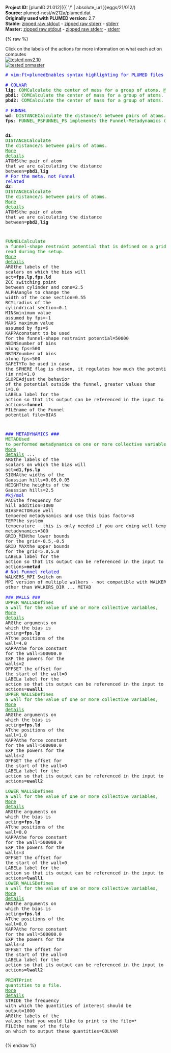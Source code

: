 **Project ID:** [plumID:21.012]({{ '/' | absolute_url }}eggs/21/012/)  
**Source:** plumed-nest/w212a/plumed.dat  
**Originally used with PLUMED version:** 2.7  
**Stable:** [zipped raw stdout](plumed.dat.plumed.stdout.txt.zip) - [zipped raw stderr](plumed.dat.plumed.stderr.txt.zip) - [stderr](plumed.dat.plumed.stderr)  
**Master:** [zipped raw stdout](plumed.dat.plumed_master.stdout.txt.zip) - [zipped raw stderr](plumed.dat.plumed_master.stderr.txt.zip) - [stderr](plumed.dat.plumed_master.stderr)  

{% raw %}
<div class="plumedpreheader">
<div class="headerInfo" id="value_details_data/plumed-nest/w212a/plumed.dat"> Click on the labels of the actions for more information on what each action computes </div>
<div class="containerBadge">
<div class="headerBadge"><a href="plumed.dat.plumed.stderr"><img src="https://img.shields.io/badge/v2.10-passing-green.svg" alt="tested onv2.10" /></a></div>
<div class="headerBadge"><a href="plumed.dat.plumed_master.stderr"><img src="https://img.shields.io/badge/master-passing-green.svg" alt="tested onmaster" /></a></div>
</div>
</div>
<pre class="plumedlisting">
<span class="plumedtooltip" style="color:blue"># vim:ft=plumed<span class="right">Enables syntax highlighting for PLUMED files in vim. See <a href="https://www.plumed.org/doc-master/user-doc/html/vim">here for more details. </a><i></i></span></span>
<br/><span style="color:blue" class="comment"># COLVAR</span>
<b name="data/plumed-nest/w212a/plumed.datlig" onclick='showPath("data/plumed-nest/w212a/plumed.dat","data/plumed-nest/w212a/plumed.datlig","data/plumed-nest/w212a/plumed.datlig","brown")'>lig</b>: <span class="plumedtooltip" style="color:green">COM<span class="right">Calculate the center of mass for a group of atoms. <a href="https://www.plumed.org/doc-master/user-doc/html/COM" style="color:green">More details</a><i></i></span></span> <span class="plumedtooltip">ATOMS<span class="right">the list of atoms which are involved the virtual atom's definition<i></i></span></span>=5519-5563 <span style="color:blue" class="comment"># you need the COM of your ligand/molecule</span>
<span style="display:none;" id="data/plumed-nest/w212a/plumed.datlig">The COM action with label <b>lig</b> calculates something</span><b name="data/plumed-nest/w212a/plumed.datpbd1" onclick='showPath("data/plumed-nest/w212a/plumed.dat","data/plumed-nest/w212a/plumed.datpbd1","data/plumed-nest/w212a/plumed.datpbd1","brown")'>pbd1</b>: <span class="plumedtooltip" style="color:green">COM<span class="right">Calculate the center of mass for a group of atoms. <a href="https://www.plumed.org/doc-master/user-doc/html/COM" style="color:green">More details</a><i></i></span></span> <span class="plumedtooltip">ATOMS<span class="right">the list of atoms which are involved the virtual atom's definition<i></i></span></span>=3247-3270 <span style="color:blue" class="comment"># describe product binding domain (res 213)</span>
<span style="display:none;" id="data/plumed-nest/w212a/plumed.datpbd1">The COM action with label <b>pbd1</b> calculates something</span><b name="data/plumed-nest/w212a/plumed.datpbd2" onclick='showPath("data/plumed-nest/w212a/plumed.dat","data/plumed-nest/w212a/plumed.datpbd2","data/plumed-nest/w212a/plumed.datpbd2","brown")'>pbd2</b>: <span class="plumedtooltip" style="color:green">COM<span class="right">Calculate the center of mass for a group of atoms. <a href="https://www.plumed.org/doc-master/user-doc/html/COM" style="color:green">More details</a><i></i></span></span> <span class="plumedtooltip">ATOMS<span class="right">the list of atoms which are involved the virtual atom's definition<i></i></span></span>=3722-3742 <span style="color:blue" class="comment"># describe prroduct binding domain (res 245)</span>
<br/><span style="color:blue" class="comment"># FUNNEL</span>
<span style="display:none;" id="data/plumed-nest/w212a/plumed.datpbd2">The COM action with label <b>pbd2</b> calculates something</span><b name="data/plumed-nest/w212a/plumed.datwd" onclick='showPath("data/plumed-nest/w212a/plumed.dat","data/plumed-nest/w212a/plumed.datwd","data/plumed-nest/w212a/plumed.datwd","brown")'>wd</b>: <span class="plumedtooltip" style="color:green">DISTANCE<span class="right">Calculate the distance/s between pairs of atoms. <a href="https://www.plumed.org/doc-master/user-doc/html/DISTANCE" style="color:green">More details</a><i></i></span></span> <span class="plumedtooltip">ATOMS<span class="right">the pair of atom that we are calculating the distance between<i></i></span></span>=3602,<b name="data/plumed-nest/w212a/plumed.datlig">lig</b> <span style="color:blue" class="comment"># anchor dist for walls </span>
<span style="display:none;" id="data/plumed-nest/w212a/plumed.datwd">The DISTANCE action with label <b>wd</b> calculates the following quantities:<table  align="center" frame="void" width="95%" cellpadding="5%"><tr><td width="5%"><b> Quantity </b>  </td><td><b> Description </b> </td></tr><tr><td width="5%">wd.value</td><td>the DISTANCE between this pair of atoms</td></tr></table></span><b name="data/plumed-nest/w212a/plumed.datfps" onclick='showPath("data/plumed-nest/w212a/plumed.dat","data/plumed-nest/w212a/plumed.datfps","data/plumed-nest/w212a/plumed.datfps","brown")'>fps</b>: <span class="plumedtooltip" style="color:green">FUNNEL_PS<span class="right">FUNNEL_PS implements the Funnel-Metadynamics (FM) technique in PLUMED 2. <a href="https://www.plumed.org/doc-master/user-doc/html/FUNNEL_PS" style="color:green">More details</a><i></i></span></span> <span class="plumedtooltip">REFERENCE<span class="right">a file in pdb format containing the structure you would like to align<i></i></span></span>=ref.pdb <span class="plumedtooltip">LIGAND<span class="right">This MUST be a single atom, normally the COM of the ligand<i></i></span></span>=<b name="data/plumed-nest/w212a/plumed.datlig">lig</b> <span class="plumedtooltip">ANCHOR<span class="right">Closest protein atom to the ligand, picked to avoid pbc problems during the simulation<i></i></span></span>=3602 <span class="plumedtooltip">POINTS<span class="right">6 values defining x, y, and z of the 2 points used to construct the line<i></i></span></span>=5.1375,4.3952,5.3672,6.5414,3.6569,5.4359

<span style="display:none;" id="data/plumed-nest/w212a/plumed.datfps">The FUNNEL_PS action with label <b>fps</b> calculates the following quantities:<table  align="center" frame="void" width="95%" cellpadding="5%"><tr><td width="5%"><b> Quantity </b>  </td><td><b> Description </b> </td></tr><tr><td width="5%">fps.lp</td><td>the position along the funnel line</td></tr><tr><td width="5%">fps.ld</td><td>the distance from the funnel line</td></tr></table></span><b name="data/plumed-nest/w212a/plumed.datd1" onclick='showPath("data/plumed-nest/w212a/plumed.dat","data/plumed-nest/w212a/plumed.datd1","data/plumed-nest/w212a/plumed.datd1","brown")'>d1</b>: <span class="plumedtooltip" style="color:green">DISTANCE<span class="right">Calculate the distance/s between pairs of atoms. <a href="https://www.plumed.org/doc-master/user-doc/html/DISTANCE" style="color:green">More details</a><i></i></span></span> <span class="plumedtooltip">ATOMS<span class="right">the pair of atom that we are calculating the distance between<i></i></span></span>=<b name="data/plumed-nest/w212a/plumed.datpbd1">pbd1</b>,<b name="data/plumed-nest/w212a/plumed.datlig">lig</b> <span style="color:blue" class="comment"># For the meta, not Funnel related</span>
<span style="display:none;" id="data/plumed-nest/w212a/plumed.datd1">The DISTANCE action with label <b>d1</b> calculates the following quantities:<table  align="center" frame="void" width="95%" cellpadding="5%"><tr><td width="5%"><b> Quantity </b>  </td><td><b> Description </b> </td></tr><tr><td width="5%">d1.value</td><td>the DISTANCE between this pair of atoms</td></tr></table></span><b name="data/plumed-nest/w212a/plumed.datd2" onclick='showPath("data/plumed-nest/w212a/plumed.dat","data/plumed-nest/w212a/plumed.datd2","data/plumed-nest/w212a/plumed.datd2","brown")'>d2</b>: <span class="plumedtooltip" style="color:green">DISTANCE<span class="right">Calculate the distance/s between pairs of atoms. <a href="https://www.plumed.org/doc-master/user-doc/html/DISTANCE" style="color:green">More details</a><i></i></span></span> <span class="plumedtooltip">ATOMS<span class="right">the pair of atom that we are calculating the distance between<i></i></span></span>=<b name="data/plumed-nest/w212a/plumed.datpbd2">pbd2</b>,<b name="data/plumed-nest/w212a/plumed.datlig">lig</b>

<span style="display:none;" id="data/plumed-nest/w212a/plumed.datd2">The DISTANCE action with label <b>d2</b> calculates the following quantities:<table  align="center" frame="void" width="95%" cellpadding="5%"><tr><td width="5%"><b> Quantity </b>  </td><td><b> Description </b> </td></tr><tr><td width="5%">d2.value</td><td>the DISTANCE between this pair of atoms</td></tr></table></span><span class="plumedtooltip" style="color:green">FUNNEL<span class="right">Calculate a funnel-shape restraint potential that is defined on a grid that is read during the setup. <a href="https://www.plumed.org/doc-master/user-doc/html/FUNNEL" style="color:green">More details</a><i></i></span></span> <span class="plumedtooltip">ARG<span class="right">the labels of the scalars on which the bias will act<i></i></span></span>=<b name="data/plumed-nest/w212a/plumed.datfps">fps.lp</b>,<b name="data/plumed-nest/w212a/plumed.datfps">fps.ld</b> <span class="plumedtooltip">ZCC<span class="right"> switching point between cylinder and cone<i></i></span></span>=2.5 <span class="plumedtooltip">ALPHA<span class="right">angle to change the width of the cone section<i></i></span></span>=0.55 <span class="plumedtooltip">RCYL<span class="right">radius of the cylindrical section<i></i></span></span>=0.1 <span class="plumedtooltip">MINS<span class="right">minimum value assumed by fps<i></i></span></span>=-1 <span class="plumedtooltip">MAXS<span class="right"> maximum value assumed by fps<i></i></span></span>=6 <span class="plumedtooltip">KAPPA<span class="right">constant to be used for the funnel-shape restraint potential<i></i></span></span>=50000 <span class="plumedtooltip">NBINS<span class="right">number of bins along fps<i></i></span></span>=500 <span class="plumedtooltip">NBINZ<span class="right">number of bins along fps<i></i></span></span>=500 <span class="plumedtooltip">SAFETY<span class="right">To be used in case the SPHERE flag is chosen, it regulates how much the potential extends (in nm)<i></i></span></span>=1.0 <span class="plumedtooltip">SLOPE<span class="right">Adjust the behavior of the potential outside the funnel, greater values than 1<i></i></span></span>=1.0 <span class="plumedtooltip">LABEL<span class="right">a label for the action so that its output can be referenced in the input to other actions<i></i></span></span>=<b name="data/plumed-nest/w212a/plumed.datfunnel" onclick='showPath("data/plumed-nest/w212a/plumed.dat","data/plumed-nest/w212a/plumed.datfunnel","data/plumed-nest/w212a/plumed.datfunnel","brown")'>funnel</b> <span class="plumedtooltip">FILE<span class="right">name of the Funnel potential file<i></i></span></span>=BIAS

<span style="color:blue" class="comment">### METADYNAMICS ### </span>
<span style="display:none;" id="data/plumed-nest/w212a/plumed.datfunnel">The FUNNEL action with label <b>funnel</b> calculates the following quantities:<table  align="center" frame="void" width="95%" cellpadding="5%"><tr><td width="5%"><b> Quantity </b>  </td><td><b> Description </b> </td></tr><tr><td width="5%">funnel.bias</td><td>the instantaneous value of the bias potential</td></tr></table></span><span class="plumedtooltip" style="color:green">METAD<span class="right">Used to performed metadynamics on one or more collective variables. <a href="https://www.plumed.org/doc-master/user-doc/html/METAD" style="color:green">More details</a><i></i></span></span> ...
    <span class="plumedtooltip">ARG<span class="right">the labels of the scalars on which the bias will act<i></i></span></span>=<b name="data/plumed-nest/w212a/plumed.datd1">d1</b>,<b name="data/plumed-nest/w212a/plumed.datfps">fps.lp</b>
    <span class="plumedtooltip">SIGMA<span class="right">the widths of the Gaussian hills<i></i></span></span>=0.05,0.05
    <span class="plumedtooltip">HEIGHT<span class="right">the heights of the Gaussian hills<i></i></span></span>=2.5 <span style="color:blue" class="comment">#kj/mol</span>
    <span class="plumedtooltip">PACE<span class="right">the frequency for hill addition<i></i></span></span>=1000
    <span class="plumedtooltip">BIASFACTOR<span class="right">use well tempered metadynamics and use this bias factor<i></i></span></span>=8
    <span class="plumedtooltip">TEMP<span class="right">the system temperature - this is only needed if you are doing well-tempered metadynamics<i></i></span></span>=300
    <span class="plumedtooltip">GRID_MIN<span class="right">the lower bounds for the grid<i></i></span></span>=-0.5,-0.5
    <span class="plumedtooltip">GRID_MAX<span class="right">the upper bounds for the grid<i></i></span></span>=5.0,5.0
    <span class="plumedtooltip">LABEL<span class="right">a label for the action so that its output can be referenced in the input to other actions<i></i></span></span>=<b name="data/plumed-nest/w212a/plumed.datmetad" onclick='showPath("data/plumed-nest/w212a/plumed.dat","data/plumed-nest/w212a/plumed.datmetad","data/plumed-nest/w212a/plumed.datmetad","brown")'>metad</b> <span style="color:blue" class="comment"># Not Funnel related</span>
    <span class="plumedtooltip">WALKERS_MPI<span class="right"> Switch on MPI version of multiple walkers - not compatible with WALKERS_* options other than WALKERS_DIR<i></i></span></span>
... METAD
<br/><span style="color:blue" class="comment">### WALLS ###</span>
<span style="display:none;" id="data/plumed-nest/w212a/plumed.datmetad">The METAD action with label <b>metad</b> calculates the following quantities:<table  align="center" frame="void" width="95%" cellpadding="5%"><tr><td width="5%"><b> Quantity </b>  </td><td><b> Description </b> </td></tr><tr><td width="5%">metad.bias</td><td>the instantaneous value of the bias potential</td></tr></table></span><span class="plumedtooltip" style="color:green">UPPER_WALLS<span class="right">Defines a wall for the value of one or more collective variables, <a href="https://www.plumed.org/doc-master/user-doc/html/UPPER_WALLS" style="color:green">More details</a><i></i></span></span> <span class="plumedtooltip">ARG<span class="right">the arguments on which the bias is acting<i></i></span></span>=<b name="data/plumed-nest/w212a/plumed.datfps">fps.lp</b> <span class="plumedtooltip">AT<span class="right">the positions of the wall<i></i></span></span>=4.0 <span class="plumedtooltip">KAPPA<span class="right">the force constant for the wall<i></i></span></span>=500000.0 <span class="plumedtooltip">EXP<span class="right"> the powers for the walls<i></i></span></span>=2 <span class="plumedtooltip">OFFSET<span class="right"> the offset for the start of the wall<i></i></span></span>=0 <span class="plumedtooltip">LABEL<span class="right">a label for the action so that its output can be referenced in the input to other actions<i></i></span></span>=<b name="data/plumed-nest/w212a/plumed.datuwall1" onclick='showPath("data/plumed-nest/w212a/plumed.dat","data/plumed-nest/w212a/plumed.datuwall1","data/plumed-nest/w212a/plumed.datuwall1","brown")'>uwall1</b>
<span style="display:none;" id="data/plumed-nest/w212a/plumed.datuwall1">The UPPER_WALLS action with label <b>uwall1</b> calculates the following quantities:<table  align="center" frame="void" width="95%" cellpadding="5%"><tr><td width="5%"><b> Quantity </b>  </td><td><b> Description </b> </td></tr><tr><td width="5%">uwall1.bias</td><td>the instantaneous value of the bias potential</td></tr><tr><td width="5%">uwall1.force2</td><td>the instantaneous value of the squared force due to this bias potential</td></tr></table></span><span class="plumedtooltip" style="color:green">UPPER_WALLS<span class="right">Defines a wall for the value of one or more collective variables, <a href="https://www.plumed.org/doc-master/user-doc/html/UPPER_WALLS" style="color:green">More details</a><i></i></span></span> <span class="plumedtooltip">ARG<span class="right">the arguments on which the bias is acting<i></i></span></span>=<b name="data/plumed-nest/w212a/plumed.datfps">fps.ld</b> <span class="plumedtooltip">AT<span class="right">the positions of the wall<i></i></span></span>=1.0 <span class="plumedtooltip">KAPPA<span class="right">the force constant for the wall<i></i></span></span>=500000.0 <span class="plumedtooltip">EXP<span class="right"> the powers for the walls<i></i></span></span>=2 <span class="plumedtooltip">OFFSET<span class="right"> the offset for the start of the wall<i></i></span></span>=0 <span class="plumedtooltip">LABEL<span class="right">a label for the action so that its output can be referenced in the input to other actions<i></i></span></span>=<b name="data/plumed-nest/w212a/plumed.datuwall2" onclick='showPath("data/plumed-nest/w212a/plumed.dat","data/plumed-nest/w212a/plumed.datuwall2","data/plumed-nest/w212a/plumed.datuwall2","brown")'>uwall2</b>
<br/><span style="display:none;" id="data/plumed-nest/w212a/plumed.datuwall2">The UPPER_WALLS action with label <b>uwall2</b> calculates the following quantities:<table  align="center" frame="void" width="95%" cellpadding="5%"><tr><td width="5%"><b> Quantity </b>  </td><td><b> Description </b> </td></tr><tr><td width="5%">uwall2.bias</td><td>the instantaneous value of the bias potential</td></tr><tr><td width="5%">uwall2.force2</td><td>the instantaneous value of the squared force due to this bias potential</td></tr></table></span><span class="plumedtooltip" style="color:green">LOWER_WALLS<span class="right">Defines a wall for the value of one or more collective variables, <a href="https://www.plumed.org/doc-master/user-doc/html/LOWER_WALLS" style="color:green">More details</a><i></i></span></span> <span class="plumedtooltip">ARG<span class="right">the arguments on which the bias is acting<i></i></span></span>=<b name="data/plumed-nest/w212a/plumed.datfps">fps.lp</b> <span class="plumedtooltip">AT<span class="right">the positions of the wall<i></i></span></span>=0.0 <span class="plumedtooltip">KAPPA<span class="right">the force constant for the wall<i></i></span></span>=500000.0 <span class="plumedtooltip">EXP<span class="right"> the powers for the walls<i></i></span></span>=3 <span class="plumedtooltip">OFFSET<span class="right"> the offset for the start of the wall<i></i></span></span>=0 <span class="plumedtooltip">LABEL<span class="right">a label for the action so that its output can be referenced in the input to other actions<i></i></span></span>=<b name="data/plumed-nest/w212a/plumed.datlwall1" onclick='showPath("data/plumed-nest/w212a/plumed.dat","data/plumed-nest/w212a/plumed.datlwall1","data/plumed-nest/w212a/plumed.datlwall1","brown")'>lwall1</b>
<span style="display:none;" id="data/plumed-nest/w212a/plumed.datlwall1">The LOWER_WALLS action with label <b>lwall1</b> calculates the following quantities:<table  align="center" frame="void" width="95%" cellpadding="5%"><tr><td width="5%"><b> Quantity </b>  </td><td><b> Description </b> </td></tr><tr><td width="5%">lwall1.bias</td><td>the instantaneous value of the bias potential</td></tr><tr><td width="5%">lwall1.force2</td><td>the instantaneous value of the squared force due to this bias potential</td></tr></table></span><span class="plumedtooltip" style="color:green">LOWER_WALLS<span class="right">Defines a wall for the value of one or more collective variables, <a href="https://www.plumed.org/doc-master/user-doc/html/LOWER_WALLS" style="color:green">More details</a><i></i></span></span> <span class="plumedtooltip">ARG<span class="right">the arguments on which the bias is acting<i></i></span></span>=<b name="data/plumed-nest/w212a/plumed.datfps">fps.ld</b> <span class="plumedtooltip">AT<span class="right">the positions of the wall<i></i></span></span>=0.0 <span class="plumedtooltip">KAPPA<span class="right">the force constant for the wall<i></i></span></span>=500000.0 <span class="plumedtooltip">EXP<span class="right"> the powers for the walls<i></i></span></span>=3 <span class="plumedtooltip">OFFSET<span class="right"> the offset for the start of the wall<i></i></span></span>=0 <span class="plumedtooltip">LABEL<span class="right">a label for the action so that its output can be referenced in the input to other actions<i></i></span></span>=<b name="data/plumed-nest/w212a/plumed.datlwall2" onclick='showPath("data/plumed-nest/w212a/plumed.dat","data/plumed-nest/w212a/plumed.datlwall2","data/plumed-nest/w212a/plumed.datlwall2","brown")'>lwall2</b>
<br/><span style="display:none;" id="data/plumed-nest/w212a/plumed.datlwall2">The LOWER_WALLS action with label <b>lwall2</b> calculates the following quantities:<table  align="center" frame="void" width="95%" cellpadding="5%"><tr><td width="5%"><b> Quantity </b>  </td><td><b> Description </b> </td></tr><tr><td width="5%">lwall2.bias</td><td>the instantaneous value of the bias potential</td></tr><tr><td width="5%">lwall2.force2</td><td>the instantaneous value of the squared force due to this bias potential</td></tr></table></span><span class="plumedtooltip" style="color:green">PRINT<span class="right">Print quantities to a file. <a href="https://www.plumed.org/doc-master/user-doc/html/PRINT" style="color:green">More details</a><i></i></span></span> <span class="plumedtooltip">STRIDE<span class="right"> the frequency with which the quantities of interest should be output<i></i></span></span>=1000 <span class="plumedtooltip">ARG<span class="right">the labels of the values that you would like to print to the file<i></i></span></span>=* <span class="plumedtooltip">FILE<span class="right">the name of the file on which to output these quantities<i></i></span></span>=COLVAR
</pre>
{% endraw %}
